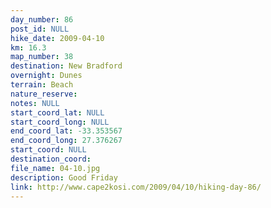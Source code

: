 ```yaml
---
day_number: 86
post_id: NULL
hike_date: 2009-04-10
km: 16.3
map_number: 38
destination: New Bradford
overnight: Dunes
terrain: Beach
nature_reserve: 
notes: NULL
start_coord_lat: NULL
start_coord_long: NULL
end_coord_lat: -33.353567
end_coord_long: 27.376267
start_coord: NULL
destination_coord: 
file_name: 04-10.jpg
description: Good Friday
link: http://www.cape2kosi.com/2009/04/10/hiking-day-86/
---
```

